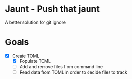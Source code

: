 # Jaunt - Push that jaunt
A better solution for git ignore

# Goals
* [X] Create TOML
	- [X] Populate TOML
	- [ ] Add and remove files from command line
	- [ ] Read data from TOML in order to decide files to track